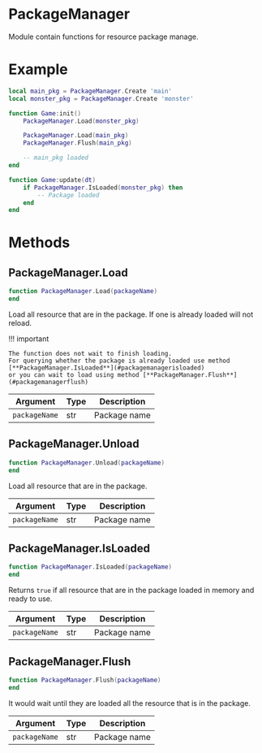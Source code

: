 # PackageManager

Module contain functions for resource package manage.

# Example

```lua
local main_pkg = PackageManager.Create 'main'
local monster_pkg = PackageManager.Create 'monster'

function Game:init()
    PackageManager.Load(monster_pkg)

    PackageManager.Load(main_pkg)
    PackageManager.Flush(main_pkg)

    -- main_pkg loaded
end

function Game:update(dt)
    if PackageManager.IsLoaded(monster_pkg) then
        -- Package loaded
    end
end
```

# Methods

## PackageManager.Load
```lua
function PackageManager.Load(packageName)
end
```

Load all resource that are in the package. If one is already loaded will not reload.

!!! important

    The function does not wait to finish loading.
    For querying whether the package is already loaded use method [**PackageManager.IsLoaded**](#packagemanagerisloaded)
    or you can wait to load using method [**PackageManager.Flush**](#packagemanagerflush)

Argument      | Type | Description
--------------|------|-------------
`packageName` | str  | Package name

## PackageManager.Unload
```lua
function PackageManager.Unload(packageName)
end
```

Load all resource that are in the package.

Argument      | Type | Description
--------------|------|-------------
`packageName` | str  | Package name

## PackageManager.IsLoaded
```lua
function PackageManager.IsLoaded(packageName)
end
```

Returns `true` if all resource that are in the package loaded in memory and ready to use.

Argument      | Type | Description
--------------|------|-------------
`packageName` | str  | Package name

## PackageManager.Flush
```lua
function PackageManager.Flush(packageName)
end
```

It would wait until they are loaded all the resource that is in the package.

Argument      | Type | Description
--------------|------|-------------
`packageName` | str  | Package name


